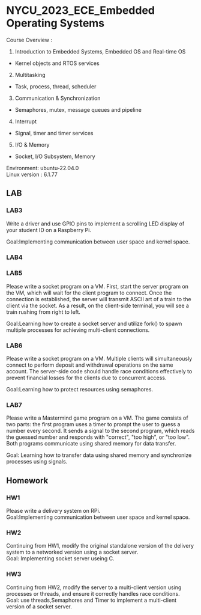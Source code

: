 # NYCU_2023_ECE_Embedded Operating Systems
Course Overview :
1. Introduction to Embedded Systems, Embedded OS and Real-time OS
- Kernel objects and RTOS services
2. Multitasking
- Task, process, thread, scheduler
3. Communication & Synchronization
- Semaphores, mutex, message queues and pipeline
4. Interrupt
- Signal, timer and timer services
5. I/O & Memory
- Socket, I/O Subsystem, Memory


Environment: ubuntu-22.04.0  
Linux version : 6.1.77  


## LAB
### LAB3
Write a driver and use GPIO pins to implement a scrolling LED display of your student ID on a Raspberry Pi.  

Goal:Implementing communication between user space and kernel space.  

### LAB4


### LAB5
Please write a socket program on a VM. First, start the server program on the VM, which will wait for the client program to connect. Once the connection is established, the server will transmit ASCII art of a train to the client via the socket. As a result, on the client-side terminal, you will see a train rushing from right to left.  

Goal:Learning how to create a socket server and utilize fork() to spawn multiple processes for achieving multi-client connections.  

### LAB6
Please write a socket program on a VM. Multiple clients will simultaneously connect to perform deposit and withdrawal operations on the same account. The server-side code should handle race conditions effectively to prevent financial losses for the clients due to concurrent access. 

Goal:Learning how to protect resources using semaphores.  

### LAB7

Please write a Mastermind game program on a VM. The game consists of two parts: the first program uses a timer to prompt the user to guess a number every second. It sends a signal to the second program, which reads the guessed number and responds with "correct", "too high", or "too low". Both programs communicate using shared memory for data transfer.

Goal: Learning how to transfer data using shared memory and synchronize processes using signals.  


## Homework
### HW1
Please write a delivery system on RPi.  
Goal:Implementing communication between user space and kernel space.  

### HW2
Continuing from HW1, modify the original standalone version of the delivery system to a networked version using a socket server.  
Goal: Implementing socket server useing  C.  

### HW3
Continuing from HW2, modify the server to a multi-client version using processes or threads, and ensure it correctly handles race conditions.  
Goal: use threads,Semaphores and Timer to implement a multi-client version of a socket server.  

